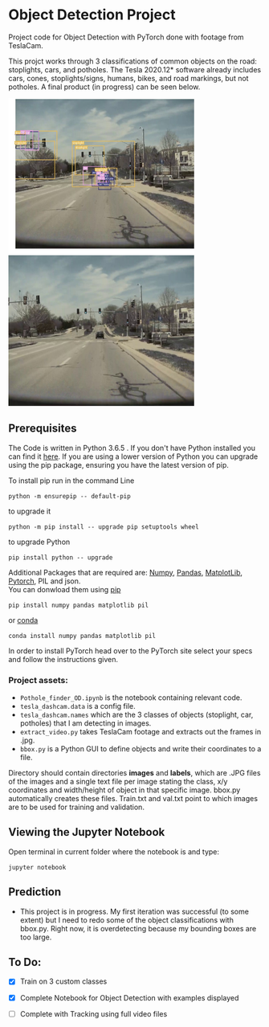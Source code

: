  # Object Detection Project

Project code for Object Detection with PyTorch done with footage from TeslaCam.

This projct works through 3 classifications of common objects on the road: stoplights, cars, and potholes. The Tesla 2020.12* software already includes cars, cones, stoplights/signs, humans, bikes, and road markings, but not potholes. A final product (in progress) can be seen below. 

<img src="2020-04-01_12-59-14_00052-det.jpg" width="370" height="310" /><img src="2020-04-01_12-59-14_00052.jpg" width="370" height="300" />

## Prerequisites
The Code is written in Python 3.6.5 . If you don't have Python installed you can find it [here](https://www.python.org/downloads/). If you are using a lower version of Python you can upgrade using the pip package, ensuring you have the latest version of pip. 

To install pip run in the command Line
```
python -m ensurepip -- default-pip 
``` 
to upgrade it
```
python -m pip install -- upgrade pip setuptools wheel
```
to upgrade Python
```
pip install python -- upgrade
```
Additional Packages that are required are: [Numpy](http://www.numpy.org/), [Pandas](https://pandas.pydata.org/), [MatplotLib](https://matplotlib.org/), [Pytorch](https://pytorch.org/), PIL and json.\
You can donwload them using [pip](https://pypi.org/project/pip/)
```
pip install numpy pandas matplotlib pil
```
or [conda](https://anaconda.org/anaconda/python)
```
conda install numpy pandas matplotlib pil
```
In order to install PyTorch head over to the PyTorch site select your specs and follow the instructions given.	

### Project assets:

- `Pothole_finder_OD.ipynb` is the notebook containing relevant code. 
- `tesla_dashcam.data` is a config file.
- `tesla_dashcam.names` which are the 3 classes of objects (stoplight, car, potholes) that I am detecting in images.
- `extract_video.py` takes TeslaCam footage and extracts out the frames in .jpg.
- `bbox.py` is a Python GUI to define objects and write their coordinates to a file. 


Directory should contain directories **images** and **labels**, which are .JPG files of the images and a single text file per image stating the class, x/y coordinates and width/height of object in that specific image. bbox.py automatically creates these files. Train.txt and val.txt point to which images are to be used for training and validation.

## Viewing the Jupyter Notebook

Open terminal in current folder where the notebook is and type:
```
jupyter notebook
```


## Prediction
* This project is in progress. My first iteration was successful (to some extent) but I need to redo some of the object classifications with bbox.py. Right now, it is overdetecting because my bounding boxes are too large. 

## To Do: 

- [x] Train on 3 custom classes 
- [x] Complete Notebook for Object Detection with examples displayed
- [ ] Complete with Tracking using full video files  

